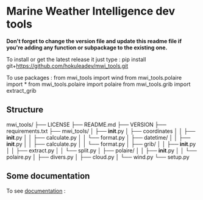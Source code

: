 # Marine Weather Intelligence dev tools


**Don't forget to change the version file and update this readme file if you're adding any function or subpackage to the existing one.**


To install or get the latest release it just type : 
pip install git+https://github.com/hokuleadev/mwi_tools.git


To use packages : 
from mwi_tools import wind
from mwi_tools.polaire import *
from mwi_tools.polaire import polaire
from mwi_tools.grib import extract_grib 


## Structure 

mwi_tools/
 ├── LICENSE
 ├── README.md
 ├── VERSION
 ├── requirements.txt
 ├── mwi_tools/
 │   ├── __init__.py
 │   ├── coordinates
 │   │   ├── __init__.py
 │   │   ├── calculate.py
 │   │   └── format.py
 │   ├── datetime/
 │   │   ├── __init__.py
 │   │   ├── calculate.py
 │   │   └── format.py
 │   ├── grib/
 │   │   ├── __init__.py
 │   │   ├── extract.py
 │   │   └── split.py
 │   ├── polaire/
 │   │   ├── __init__.py
 │   │   └── polaire.py
 │   ├── divers.py
 │   ├── cloud.py
 │   └── wind.py
 └── setup.py


 ## Some documentation
 
To see [documentation](https://hokuleadev.github.io/mwi_tools/mwi_tools/index.html) : 
